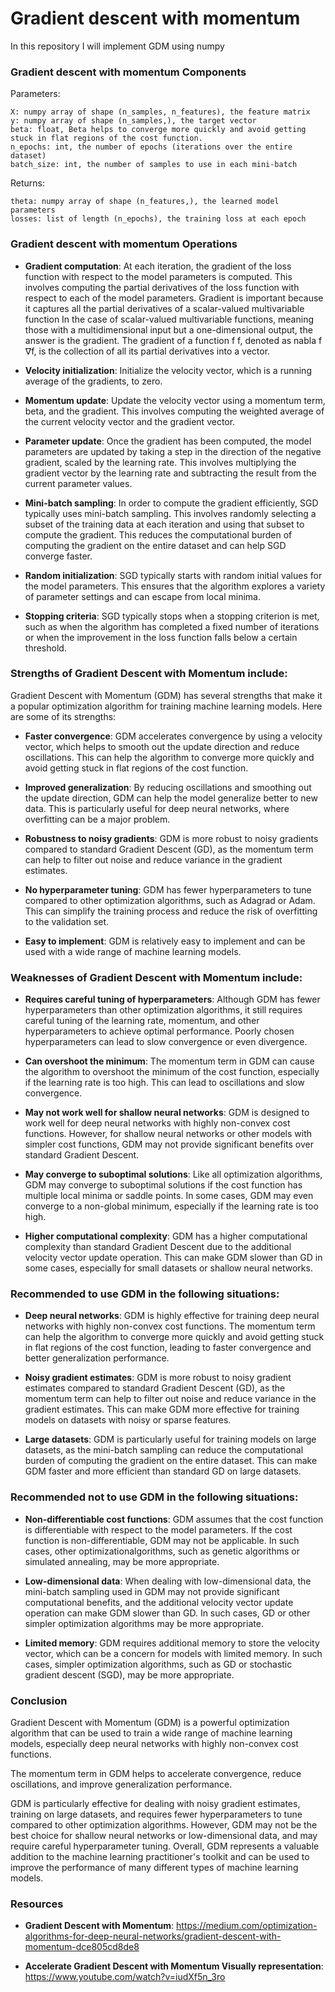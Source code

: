 # Gradient descent with momentum
In this repository I will implement GDM using numpy

### Gradient descent with momentum Components

Parameters:

    X: numpy array of shape (n_samples, n_features), the feature matrix
    y: numpy array of shape (n_samples,), the target vector
    beta: float, Beta helps to converge more quickly and avoid getting stuck in flat regions of the cost function.
    n_epochs: int, the number of epochs (iterations over the entire dataset)
    batch_size: int, the number of samples to use in each mini-batch
    
Returns:

    theta: numpy array of shape (n_features,), the learned model parameters
    losses: list of length (n_epochs), the training loss at each epoch



### Gradient descent with momentum Operations

* **Gradient computation**: At each iteration, the gradient of the loss function with respect to the model parameters is computed. This involves computing the partial derivatives of the loss function with respect to each of the model parameters.
Gradient is important because it captures all the partial derivatives of a scalar-valued multivariable function
In the case of scalar-valued multivariable functions, meaning those with a multidimensional input but a one-dimensional output, the answer is the gradient. The gradient of a function f f, denoted as nabla f ∇f, is the collection of all its partial derivatives into a vector.

* **Velocity initialization**: Initialize the velocity vector, which is a running average of the gradients, to zero.

* **Momentum update**: Update the velocity vector using a momentum term, beta, and the gradient. This involves computing the weighted average of the current velocity vector and the gradient vector.

* **Parameter update**: Once the gradient has been computed, the model parameters are updated by taking a step in the direction of the negative gradient, scaled by the learning rate. This involves multiplying the gradient vector by the learning rate and subtracting the result from the current parameter values.

* **Mini-batch sampling**: In order to compute the gradient efficiently, SGD typically uses mini-batch sampling. This involves randomly selecting a subset of the training data at each iteration and using that subset to compute the gradient. This reduces the computational burden of computing the gradient on the entire dataset and can help SGD converge faster.

* **Random initialization**: SGD typically starts with random initial values for the model parameters. This ensures that the algorithm explores a variety of parameter settings and can escape from local minima.

* **Stopping criteria**: SGD typically stops when a stopping criterion is met, such as when the algorithm has completed a fixed number of iterations or when the improvement in the loss function falls below a certain threshold.


### Strengths of Gradient Descent with Momentum include:

Gradient Descent with Momentum (GDM) has several strengths that make it a popular optimization algorithm for training machine learning models. Here are some of its strengths:

* **Faster convergence**: GDM accelerates convergence by using a velocity vector, which helps to smooth out the update direction and reduce oscillations. This can help the algorithm to converge more quickly and avoid getting stuck in flat regions of the cost function.

* **Improved generalization**: By reducing oscillations and smoothing out the update direction, GDM can help the model generalize better to new data. This is particularly useful for deep neural networks, where overfitting can be a major problem.

* **Robustness to noisy gradients**: GDM is more robust to noisy gradients compared to standard Gradient Descent (GD), as the momentum term can help to filter out noise and reduce variance in the gradient estimates.

* **No hyperparameter tuning**: GDM has fewer hyperparameters to tune compared to other optimization algorithms, such as Adagrad or Adam. This can simplify the training process and reduce the risk of overfitting to the validation set.

* **Easy to implement**: GDM is relatively easy to implement and can be used with a wide range of machine learning models.

### Weaknesses of Gradient Descent with Momentum include:

* **Requires careful tuning of hyperparameters**: Although GDM has fewer hyperparameters than other optimization algorithms, it still requires careful tuning of the learning rate, momentum, and other hyperparameters to achieve optimal performance. Poorly chosen hyperparameters can lead to slow convergence or even divergence.

* **Can overshoot the minimum**: The momentum term in GDM can cause the algorithm to overshoot the minimum of the cost function, especially if the learning rate is too high. This can lead to oscillations and slow convergence.

* **May not work well for shallow neural networks**: GDM is designed to work well for deep neural networks with highly non-convex cost functions. However, for shallow neural networks or other models with simpler cost functions, GDM may not provide significant benefits over standard Gradient Descent.

* **May converge to suboptimal solutions**: Like all optimization algorithms, GDM may converge to suboptimal solutions if the cost function has multiple local minima or saddle points. In some cases, GDM may even converge to a non-global minimum, especially if the learning rate is too high.

* **Higher computational complexity**: GDM has a higher computational complexity than standard Gradient Descent due to the additional velocity vector update operation. This can make GDM slower than GD in some cases, especially for small datasets or shallow neural networks.


### Recommended to use GDM in the following situations:

* **Deep neural networks**: GDM is highly effective for training deep neural networks with highly non-convex cost functions. The momentum term can help the algorithm to converge more quickly and avoid getting stuck in flat regions of the cost function, leading to faster convergence and better generalization performance.

* **Noisy gradient estimates**: GDM is more robust to noisy gradient estimates compared to standard Gradient Descent (GD), as the momentum term can help to filter out noise and reduce variance in the gradient estimates. This can make GDM more effective for training models on datasets with noisy or sparse features.

* **Large datasets**: GDM is particularly useful for training models on large datasets, as the mini-batch sampling can reduce the computational burden of computing the gradient on the entire dataset. This can make GDM faster and more efficient than standard GD on large datasets.

### Recommended not to use GDM in the following situations:

* **Non-differentiable cost functions**: GDM assumes that the cost function is differentiable with respect to the model parameters. If the cost function is non-differentiable, GDM may not be applicable. In such cases, other optimizationalgorithms, such as genetic algorithms or simulated annealing, may be more appropriate.

* **Low-dimensional data**: When dealing with low-dimensional data, the mini-batch sampling used in GDM may not provide significant computational benefits, and the additional velocity vector update operation can make GDM slower than GD. In such cases, GD or other simpler optimization algorithms may be more appropriate.

* **Limited memory**: GDM requires additional memory to store the velocity vector, which can be a concern for models with limited memory. In such cases, simpler optimization algorithms, such as GD or stochastic gradient descent (SGD), may be more appropriate.

### Conclusion

Gradient Descent with Momentum (GDM) is a powerful optimization algorithm that can be used to train a wide range of machine learning models, especially deep neural networks with highly non-convex cost functions. 

The momentum term in GDM helps to accelerate convergence, reduce oscillations, and improve generalization performance. 

GDM is particularly effective for dealing with noisy gradient estimates, training on large datasets, and requires fewer hyperparameters to tune compared to other optimization algorithms. However, GDM may not be the best choice for shallow neural networks or low-dimensional data, and may require careful hyperparameter tuning. Overall, GDM represents a valuable addition to the machine learning practitioner's toolkit and can be used to improve the performance of many different types of machine learning models.

### Resources

* **Gradient Descent with Momentum**:
https://medium.com/optimization-algorithms-for-deep-neural-networks/gradient-descent-with-momentum-dce805cd8de8


* **Accelerate Gradient Descent with Momentum Visually representation**:  
https://www.youtube.com/watch?v=iudXf5n_3ro
